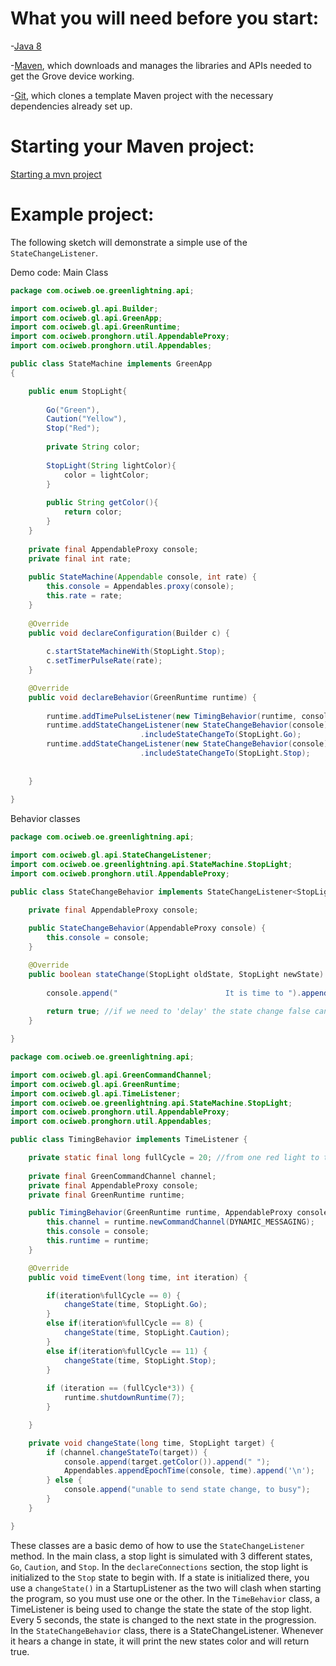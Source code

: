 # What you will need before you start:
-[Java 8](https://docs.oracle.com/javase/8/docs/technotes/guides/install/install_overview.html) 

-[Maven](https://maven.apache.org/install.html), which downloads and manages the libraries and APIs needed to get the Grove device working.

-[Git](https://git-scm.com/), which clones a template Maven project with the necessary dependencies already set up.

# Starting your Maven project: 
[Starting a mvn project](https://github.com/oci-pronghorn/FogLighter/blob/master/README.md)

# Example project:

The following sketch will demonstrate a simple use of the ```StateChangeListener```.

Demo code:
Main Class


```java
package com.ociweb.oe.greenlightning.api;

import com.ociweb.gl.api.Builder;
import com.ociweb.gl.api.GreenApp;
import com.ociweb.gl.api.GreenRuntime;
import com.ociweb.pronghorn.util.AppendableProxy;
import com.ociweb.pronghorn.util.Appendables;

public class StateMachine implements GreenApp
{

	public enum StopLight{
		
		Go("Green"), 
		Caution("Yellow"), 
		Stop("Red");
		
		private String color;
		
		StopLight(String lightColor){
			color = lightColor;
		}
		
		public String getColor(){
			return color;
		}
	}
	
	private final AppendableProxy console;
	private final int rate;
	
	public StateMachine(Appendable console, int rate) {
		this.console = Appendables.proxy(console);
		this.rate = rate;
	}
	
    @Override
    public void declareConfiguration(Builder c) {
    	
    	c.startStateMachineWith(StopLight.Stop);
    	c.setTimerPulseRate(rate);
    }

	@Override
    public void declareBehavior(GreenRuntime runtime) {
        
        runtime.addTimePulseListener(new TimingBehavior(runtime, console));
		runtime.addStateChangeListener(new StateChangeBehavior(console))
		                     .includeStateChangeTo(StopLight.Go);
		runtime.addStateChangeListener(new StateChangeBehavior(console))
		                     .includeStateChangeTo(StopLight.Stop);
				
		
    }
          
}
```


Behavior classes


```java
package com.ociweb.oe.greenlightning.api;

import com.ociweb.gl.api.StateChangeListener;
import com.ociweb.oe.greenlightning.api.StateMachine.StopLight;
import com.ociweb.pronghorn.util.AppendableProxy;

public class StateChangeBehavior implements StateChangeListener<StopLight> {

	private final AppendableProxy console;
	
	public StateChangeBehavior(AppendableProxy console) {
		this.console = console;
	}

	@Override
	public boolean stateChange(StopLight oldState, StopLight newState) {
				
		console.append("                        It is time to ").append(newState.name()).append('\n');
		
		return true; //if we need to 'delay' the state change false can be returned.
	}

}
```



```java
package com.ociweb.oe.greenlightning.api;

import com.ociweb.gl.api.GreenCommandChannel;
import com.ociweb.gl.api.GreenRuntime;
import com.ociweb.gl.api.TimeListener;
import com.ociweb.oe.greenlightning.api.StateMachine.StopLight;
import com.ociweb.pronghorn.util.AppendableProxy;
import com.ociweb.pronghorn.util.Appendables;

public class TimingBehavior implements TimeListener {

	private static final long fullCycle = 20; //from one red light to the next in iterations
    
	private final GreenCommandChannel channel;
	private final AppendableProxy console;
	private final GreenRuntime runtime;

	public TimingBehavior(GreenRuntime runtime, AppendableProxy console) {
		this.channel = runtime.newCommandChannel(DYNAMIC_MESSAGING);
		this.console = console;
		this.runtime = runtime;
	}

	@Override
	public void timeEvent(long time, int iteration) {

		if(iteration%fullCycle == 0) {
			changeState(time, StopLight.Go);
		}
		else if(iteration%fullCycle == 8) {
			changeState(time, StopLight.Caution);
		}
		else if(iteration%fullCycle == 11) {
			changeState(time, StopLight.Stop);
		}
		
		if (iteration == (fullCycle*3)) {
			runtime.shutdownRuntime(7);
		}

	}

	private void changeState(long time, StopLight target) {
		if (channel.changeStateTo(target)) {
			console.append(target.getColor()).append(" ");
			Appendables.appendEpochTime(console, time).append('\n');
		} else {
			console.append("unable to send state change, to busy");
		}
	}

}
```




These classes are a basic demo of how to use the ```StateChangeListener``` method. In the main class, a stop light is simulated with 3 different states, ```Go```, ```Caution```, and ```Stop```. In the ```declareConnections``` section, the stop light is initialized to the ```Stop``` state to begin with. If a state is initialized there, you use a ```changeState()``` in a StartupListener as the two will clash when starting the program, so you must use one or the other. In the ```TimeBehavior``` class, a TimeListener is being used to change the state the state of the stop light. Every 5 seconds, the state is changed to the next state in the progression. In the ```StateChangeBehavior``` class, there is a StateChangeListener. Whenever it hears a change in state, it will print the new states color and will return true.
